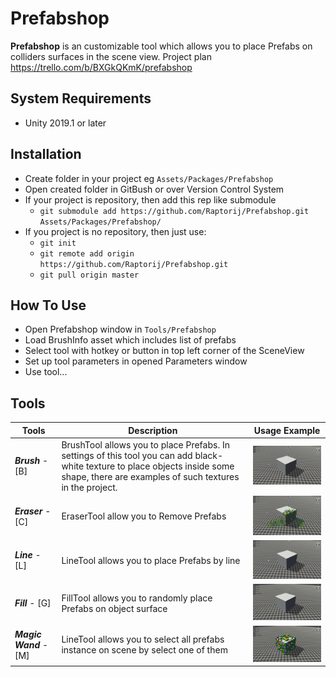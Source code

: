 Prefabshop
==============

**Prefabshop** is an customizable tool which allows you to place Prefabs on colliders surfaces in the scene view. 
Project plan https://trello.com/b/BXGkQKmK/prefabshop

System Requirements
-------------------

- Unity 2019.1 or later

Installation
--------------
- Create folder in your project eg `Assets/Packages/Prefabshop`
- Open created folder in GitBush or over Version Control System
- If your project is repository, then add this rep like submodule
    - `git submodule add https://github.com/Raptorij/Prefabshop.git Assets/Packages/Prefabshop/`
- If you project is no repository, then just use:
    - `git init`
    - `git remote add origin https://github.com/Raptorij/Prefabshop.git`
    - `git pull origin master`


How To Use
--------------
- Open Prefabshop window in `Tools/Prefabshop`
- Load BrushInfo asset which includes list of prefabs
- Select tool with hotkey or button in top left corner of the SceneView
- Set up tool parameters in opened Parameters window
- Use tool...

Tools
-------------------

Tools  | Description | Usage Example
----------------|----------------------|----------------------
_**Brush**_ - [B]      | BrushTool allows you to place Prefabs. In settings of this tool you can add black-white texture to place objects inside some shape, there are examples of such textures in the project.   | <img src="demo/brushTool.gif" width="320"/>
_**Eraser**_ - [C]     | EraserTool allow you to Remove Prefabs | <img src="demo/eraserTool.gif" width="320"/>
_**Line**_ - [L]       | LineTool allows you to place Prefabs by line | <img src="demo/lineTool.gif" width="320"/>
_**Fill**_ - [G]       | FillTool allows you to randomly place Prefabs on object surface | <img src="demo/fillTool.gif" width="320"/>
_**Magic Wand**_ - [M]  | LineTool allows you to select all prefabs instance on scene by select one of them | <img src="demo/magicWandTool.gif" width="320"/>